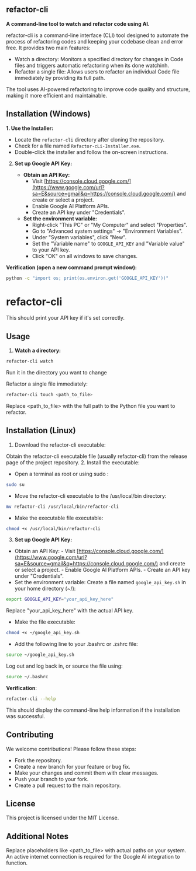 ## refactor-cli

**A command-line tool to watch and refactor code using AI.**

refactor-cli is a command-line interface (CLI) tool designed to automate the process of refactoring codes and keeping your codebase clean and error free.
 It provides two main features:

- Watch a directory: Monitors a specified directory for changes in Code files and triggers automatic refactoring when its done watchinh.
- Refactor a single file: Allows users to refactor an individual Code file immediately by providing its full path.

The tool uses AI-powered refactoring to improve code quality and structure, making it more efficient and maintainable.
## Installation (Windows)


**1. Use the Installer:**

  - Locate the `refactor-cli` directory after cloning the repository.
  - Check for a file named `Refactor-cLi-Installer.exe`.
  - Double-click the installer and follow the on-screen instructions.

2.  **Set up Google API Key:**

      - **Obtain an API Key:**
          - Visit [https://console.cloud.google.com/](https://www.google.com/url?sa=E&source=gmail&q=https://console.cloud.google.com/) and create or select a project.
          - Enable Google AI Platform APIs.
          - Create an API key under "Credentials".
      - **Set the environment variable:**
          - Right-click "This PC" or "My Computer" and select "Properties".
          - Go to "Advanced system settings" -\> "Environment Variables".
          - Under "System variables", click "New".
          - Set the "Variable name" to `GOOGLE_API_KEY` and "Variable value" to your API key.
          - Click "OK" on all windows to save changes.

**Verification (open a new command prompt window):**

```bash
python -c "import os; print(os.environ.get('GOOGLE_API_KEY'))"
```
# refactor-cli

This should print your API key if it's set correctly.

## Usage

1. **Watch a directory:**

```bash
refactor-cli watch 
```
Run it in the directory you want to change 

Refactor a single file immediately:
```bash
refactor-cli touch <path_to_file>
```
Replace <path_to_file> with the full path to the Python file you want to refactor.

## Installation (Linux)
1. Download the refactor-cli executable:

Obtain the refactor-cli executable file (usually refactor-cli) from the release page of the project repository.
2. Install the executable:

- Open a terminal as root or using sudo :

```bash
sudo su
```
 
- Move the refactor-cli executable to the /usr/local/bin directory:

```bash
mv refactor-cli /usr/local/bin/refactor-cli
```
- Make the executable file executable:

```bash
chmod +x /usr/local/bin/refactor-cli
```
3. **Set up Google API Key:**
- Obtain an API Key:
          - Visit [https://console.cloud.google.com/](https://www.google.com/url?sa=E&source=gmail&q=https://console.cloud.google.com/) and create or select a project.
          - Enable Google AI Platform APIs.
          - Create an API key under "Credentials".
- Set the environment variable:
Create a file named ```google_api_key.sh``` in your home directory (~/):

```bash
export GOOGLE_API_KEY="your_api_key_here"
```
Replace "your_api_key_here" with the actual API key.

- Make the file executable:

```bash
chmod +x ~/google_api_key.sh
```
- Add the following line to your .bashrc or .zshrc file:

```bash
source ~/google_api_key.sh
```
Log out and log back in, or source the file using:

```bash
source ~/.bashrc 

```
**Verification**:
```bash
refactor-cli --help 
```
This should display the command-line help information if the installation was successful.

## Contributing
We welcome contributions! Please follow these steps:

- Fork the repository.
- Create a new branch for your feature or bug fix.
- Make your changes and commit them with clear messages.
- Push your branch to your fork.
- Create a pull request to the main repository.
## License
This project is licensed under the MIT License.

## Additional Notes
Replace placeholders like  <path_to_file> with actual paths on your system.
An active internet connection is required for the Google AI integration to function.
